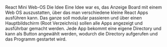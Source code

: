 React Mini Web-OS
Die Idee
Eine Idee war es, das Anzeige Board mit einem Web OS auszustatten, über das man verschiedene kleine React Apps ausführen kann. Das ganze soll modular passieren und über einen Hauptbildschirm (Root Verzeichnis) sollen alle Apps angezeigt und ausführbar gemacht werden. Jede App bekommt eine eigene Directory und kann als Button angewählt werden, wodurch die Directory aufgerufen und das Programm gestartet wird.
